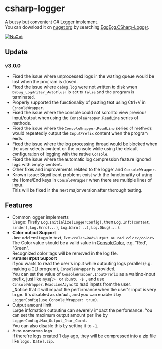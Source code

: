 # csharp-logger
A bussy but convenient C# Logger implement.    
You can download it on [nuget.org](https://www.nuget.org) by searching [EggEgg.CSharp-Logger](https://www.nuget.org/packages/EggEgg.CSharp-Logger).

[![NuGet](https://img.shields.io/nuget/v/EggEgg.CSharp-Logger.svg)](https://www.nuget.org/packages/EggEgg.CSharp-Logger)

## Update

### v3.0.0
- Fixed the issue where unprocessed logs in the waiting queue would be lost when the program is closed.
- Fixed the issue where `debug.log` were not written to disk when `Debug_LogWriter_AutoFlush` is set to `false` and the program is terminated.
- Properly supported the functionality of pasting text using Ctrl+V in `ConsoleWrapper`.
- Fixed the issue where the console could not scroll to view previous input/output when using the `ConsoleWrapper.ReadLine` series of methods.
- Fixed the issue where the `ConsoleWrapper.ReadLine` series of methods would repeatedly output the `InputPrefix` content when the program ends.
- Fixed the issue where the log processing thread would be blocked when the user selects content on the console while using the default configuration of logging with the native `Console`.
- Fixed the issue where the automatic log compression feature ignored logs with empty content.
- Other fixes and improvements related to the logger and `ConsoleWrapper`.
- Known issue: Significant problems exist with the functionality of using the Home/End keys in `ConsoleWrapper` when there are multiple lines of input.    
  This will be fixed in the next major version after thorough testing.

## Features
- Common logger implements        
  Usage: Firstly `Log.Initialize(LoggerConfig)`, then `Log.Info(content, sender)`, `Log.Erro(...)`, `Log.Warn(...)`, `Log.Dbug(...)`.   
- **Color output Support**   
  Just add xml tags in text, like:`<color=Red>Output as red color</color>`.    
  The Color value should be a valid value in [ConsoleColor](https://learn.microsoft.com/en-us/dotnet/api/system.consolecolor), e.g. "Red", "Green".   
  Recognized color tags will be removed in the log file.  
- **Parallel input Support**         
  if you wants to read the user's input while outputing logs parallel (e.g. making a CLI program), `ConsoleWrapper` is provided.    
  You can set the value of `ConsoleWrapper.InputPrefix` as a waiting-input prefix, just like `mysql> ` or `ubuntu ~$ `, and use `ConsoleWrapper.ReadLineAsync` to read inputs from the user.    
  _Notice that it will impact the performance when the user's input is very large. It's disabled as default, and you can enable it by `LoggerConfig(use_Console_Wrapper: true)`.
- Output amount limit       
  Large infomation outputing can severely impact the performance. You can set the maximum output amount per line by `LoggerConfig.Max_Output_Char_Count`.      
  You can also disable this by setting it to `-1`.
- Auto compress logs         
  If there're logs created 1 day ago, they will be compressed into a zip file like `logs.[Date].zip`.
